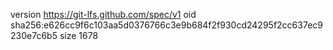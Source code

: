 version https://git-lfs.github.com/spec/v1
oid sha256:e626cc9f6c103aa5d0376766c3e9b684f2f930cd24295f2cc637ec9230e7c6b5
size 1678
